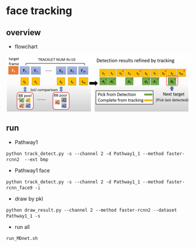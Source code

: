 # face tracking

## overview

* flowchart
<img src=img/tracking.png>

## run

* Pathway1 
```
python track_detect.py -s --channel 2 -d Pathway1_1 --method faster-rcnn2  --ext bmp

```
* Pathway1 face
```
python track_detect.py -s --channel 2 -d Pathway1_1 --method faster-rcnn_face9 -i

```
* draw by pkl

```
python draw_result.py --channel 2 --method faster-rcnn2 --dataset Pathway1_1 -s

```

* run all
```
run_MDnet.sh
```